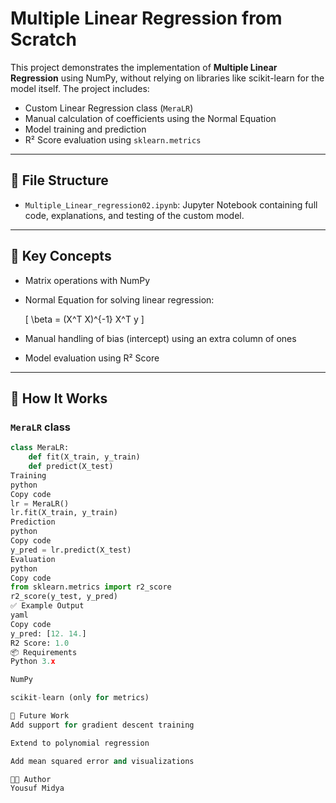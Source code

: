# Multiple Linear Regression from Scratch

This project demonstrates the implementation of **Multiple Linear Regression** using NumPy, without relying on libraries like scikit-learn for the model itself. The project includes:

- Custom Linear Regression class (`MeraLR`)
- Manual calculation of coefficients using the Normal Equation
- Model training and prediction
- R² Score evaluation using `sklearn.metrics`

---

## 📁 File Structure

- `Multiple_Linear_regression02.ipynb`: Jupyter Notebook containing full code, explanations, and testing of the custom model.

---

## 🧠 Key Concepts

- Matrix operations with NumPy
- Normal Equation for solving linear regression:
  
  \[
  \beta = (X^T X)^{-1} X^T y
  \]

- Manual handling of bias (intercept) using an extra column of ones
- Model evaluation using R² Score

---

## 🧪 How It Works

### `MeraLR` class

```python
class MeraLR:
    def fit(X_train, y_train)
    def predict(X_test)
Training
python
Copy code
lr = MeraLR()
lr.fit(X_train, y_train)
Prediction
python
Copy code
y_pred = lr.predict(X_test)
Evaluation
python
Copy code
from sklearn.metrics import r2_score
r2_score(y_test, y_pred)
✅ Example Output
yaml
Copy code
y_pred: [12. 14.]
R2 Score: 1.0
📦 Requirements
Python 3.x

NumPy

scikit-learn (only for metrics)

🚀 Future Work
Add support for gradient descent training

Extend to polynomial regression

Add mean squared error and visualizations

🧑‍💻 Author
Yousuf Midya
